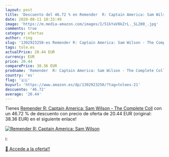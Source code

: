 ```yaml
---
layout: post
title: 'Descuento del 46.72 % en Remender  R: Captain America: Sam Wilson'
date: 2020-08-11 10:33:49
image: 'https://m.media-amazon.com/images/I/51kYaV8kZrL._SL200_.jpg'
comments: true
category: ofertas
author: ring
slug: '1302923250-es Remender R: Captain America: Sam Wilson - The Complete Coll'
tags: tole.es
actualPrice: 20.44 EUR
currency: EUR
price: 20.44
comparePrice: 38.36 EUR
prodname: 'Remender  R: Captain America: Sam Wilson - The Complete Coll'
country: 'es'
flag: '🇪🇸'
buyurl: 'https://www.amazon.es/dp/1302923250/?tag=tolees-21'
descuento: '46.72'
average: '20.44'
---
```


Tienes [Remender  R: Captain America: Sam Wilson - The Complete Coll](https://www.amazon.es/dp/1302923250/?tag=tolees-21) con un 46.72 % de descuento con precio de oferta de 20.44 EUR (original: 38.36 EUR) en el siguiente enlace!

[![Remender  R: Captain America: Sam Wilson](https://m.media-amazon.com/images/I/51kYaV8kZrL._SL200_.jpg)](https://www.amazon.es/dp/1302923250/?tag=tolees-21)

ℹ️:


[🛒 Accede a la oferta!!](https://www.amazon.es/dp/1302923250/?tag=tolees-21)
